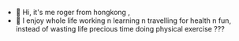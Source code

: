 - 👋 Hi, it's me roger from hongkong ,
- 👀 I enjoy whole life working n learning n travelling for health n fun, instead of wasting life precious time doing physical exercise ???
